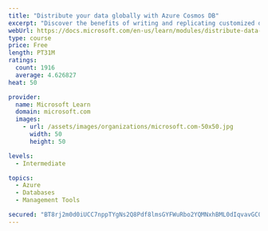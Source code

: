 ```yaml
---
title: "Distribute your data globally with Azure Cosmos DB"
excerpt: "Discover the benefits of writing and replicating customized data to regions around the world with Azure Cosmos DB global distribution."
webUrl: https://docs.microsoft.com/en-us/learn/modules/distribute-data-globally-with-cosmos-db/
type: course
price: Free
length: PT31M
ratings:
  count: 1916
  average: 4.626827
heat: 50

provider:
  name: Microsoft Learn
  domain: microsoft.com
  images:
    - url: /assets/images/organizations/microsoft.com-50x50.jpg
      width: 50
      height: 50

levels:
  - Intermediate

topics:
  - Azure
  - Databases
  - Management Tools

secured: "BT8rj2m0d0iUCC7nppTYgNs2Q8Pdf8lmsGYFWuRbo2YQMNxhBML0dIqvavGC04MMPmbi4fFLqGfaavfnoBiM9PiT6B9Jti6/mErdW5n5mXVtmLDlCVebqnq2lAprhnwos7YriKggrloetp8szAiJqK9lr8mS+pGwePWBBugQhurRDZDMyaTloPvI2lXdHAFLCkT70219911jjEnl5uZE2iypAEwWTDVZkLyg/7tv0aL9Ty+Mgrh7ruNxTicy5GmblDQeXvbFRBTJwFWTGKWbn1qqd8fyTezCXC/0YuaeEVr6xI1b/piQbaiexLv/USqy7lmGNGvXuNJgawhlVPin9a7F6k4qDiRiEbS+nfzhNQpaFVkvG/FrELbK0SrYnYIuJ+R72MC9Yhxibiu4DMOR8IkN09pqwXQ2NurnSIhHKSk=;ewPQpyHShMAD9EQ2wW7JYQ=="
---
```


